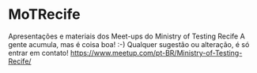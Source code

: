 # MoTRecife
Apresentações e materiais dos Meet-ups do Ministry of Testing Recife
A gente acumula, mas é coisa boa! :-)
Qualquer sugestão ou alteração, é só entrar em contato!
https://www.meetup.com/pt-BR/Ministry-of-Testing-Recife/
